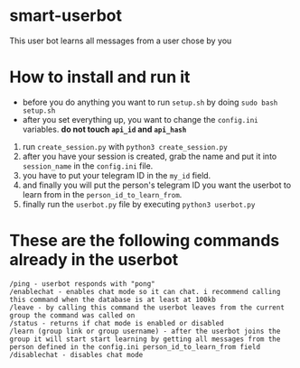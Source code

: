 # smart-userbot
This user bot learns all messages from a user chose by you

# How to install and run it
- before you do anything you want to run `setup.sh` by doing `sudo bash setup.sh`
- after you set everything up, you want to change the `config.ini` variables. 
**do not touch `api_id` and `api_hash`**
1. run `create_session.py` with `python3 create_session.py`
2. after you have your session is created, grab the name and put it into `session_name` in the `config.ini` file.
3. you have to put your telegram ID in the `my_id` field.
4. and finally you will put the person's telegram ID you want the userbot to learn from in the `person_id_to_learn_from`.
5. finally run the `userbot.py` file by executing `python3 userbot.py`

# These are the following commands already in the userbot
```
/ping - userbot responds with "pong"
/enablechat - enables chat mode so it can chat. i recommend calling this command when the database is at least at 100kb
/leave - by calling this command the userbot leaves from the current group the command was called on
/status - returns if chat mode is enabled or disabled
/learn (group link or group username) - after the userbot joins the group it will start start learning by getting all messages from the person defined in the config.ini person_id_to_learn_from field
/disablechat - disables chat mode
```
